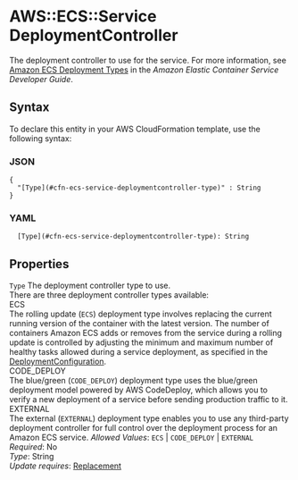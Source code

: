 # AWS::ECS::Service DeploymentController<a name="aws-properties-ecs-service-deploymentcontroller"></a>

The deployment controller to use for the service\. For more information, see [Amazon ECS Deployment Types](https://docs.aws.amazon.com/AmazonECS/latest/developerguide/deployment-types.html) in the *Amazon Elastic Container Service Developer Guide*\.

## Syntax<a name="aws-properties-ecs-service-deploymentcontroller-syntax"></a>

To declare this entity in your AWS CloudFormation template, use the following syntax:

### JSON<a name="aws-properties-ecs-service-deploymentcontroller-syntax.json"></a>

```
{
  "[Type](#cfn-ecs-service-deploymentcontroller-type)" : String
}
```

### YAML<a name="aws-properties-ecs-service-deploymentcontroller-syntax.yaml"></a>

```
  [Type](#cfn-ecs-service-deploymentcontroller-type): String
```

## Properties<a name="aws-properties-ecs-service-deploymentcontroller-properties"></a>

`Type`  <a name="cfn-ecs-service-deploymentcontroller-type"></a>
The deployment controller type to use\.  
There are three deployment controller types available:    
ECS  
The rolling update \(`ECS`\) deployment type involves replacing the current running version of the container with the latest version\. The number of containers Amazon ECS adds or removes from the service during a rolling update is controlled by adjusting the minimum and maximum number of healthy tasks allowed during a service deployment, as specified in the [DeploymentConfiguration](https://docs.aws.amazon.com/AmazonECS/latest/APIReference/API_DeploymentConfiguration.html)\.  
CODE\_DEPLOY  
The blue/green \(`CODE_DEPLOY`\) deployment type uses the blue/green deployment model powered by AWS CodeDeploy, which allows you to verify a new deployment of a service before sending production traffic to it\.  
EXTERNAL  
The external \(`EXTERNAL`\) deployment type enables you to use any third\-party deployment controller for full control over the deployment process for an Amazon ECS service\.
*Allowed Values*: `ECS` \| `CODE_DEPLOY` \| `EXTERNAL`  
*Required*: No  
*Type*: String  
*Update requires*: [Replacement](https://docs.aws.amazon.com/AWSCloudFormation/latest/UserGuide/using-cfn-updating-stacks-update-behaviors.html#update-replacement)
